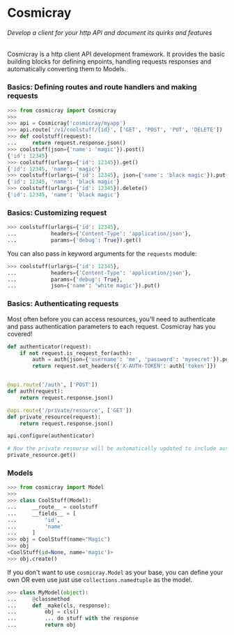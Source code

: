 # Cosmicray
###### Develop a client for your http API and document its quirks and features

Cosmicray is a http client API development framework. It provides the basic building blocks for
defining enpoints, handling requests responses and automatically converting them to Models.


### Basics: Defining routes and route handlers and making requests

```python
>>> from cosmicray import Cosmicray
>>>
>>> api = Cosmicray('cosmicray/myapp')
>>> api.route('/v1/coolstuff/{id}', ['GET', 'POST', 'PUT', 'DELETE'])
>>> def coolstuff(request):
...     return request.response.json()
>>> coolstuff(json={'name': 'magic'}).post()
{'id': 12345}
>>> coolstuff(urlargs={'id': 12345}).get()
{'id': 12345, 'name': 'magic'}
>>> coolstuff(urlargs={'id': 12345}, json={'name': 'black magic'}).put()
{'id': 12345, 'name': 'black magic'}
>>> coolstuff(urlargs={'id': 12345}).delete()
{'id': 12345, 'name': 'black magic'}
```

### Basics: Customizing request

```python
>>> coolstuff(urlargs={'id': 12345},
...           headers={'Content-Type': 'application/json'},
...           params={'debug': True}).get()
```

You can also pass in keyword arguments for the `requests` module:

```python
>>> coolstuff(urlargs={'id': 12345},
...           headers={'Content-Type': 'application/json'},
...           params={'debug': True},
...           json={'name': 'white magic'}).put()
```

### Basics: Authenticating requests

Most often before you can access resources, you'll need to authenticate and pass authentication
parameters to each request. Cosmicray has you covered!

```python
def authenticator(request):
    if not request.is_request_for(auth):
        auth = auth(json={'username': 'me', 'password': 'mysecret'}).post()
        return request.set_headers({'X-AUTH-TOKEN': auth['token']})


@api.route('/auth', ['POST'])
def auth(request):
    return request.response.json()

@api.route('/private/resource', ['GET'])
def private_resource(request):
    return request.response.json()

api.configure(authenticator)

# Now the private resourse will be automatically updated to include auth headers
private_resource.get()
```

### Models

```python
>>> from cosmicray import Model
>>>
>>> class CoolStuff(Model):
...     __route__ = coolstuff
...     __fields__ = [
...         'id',
...         'name'
...     ]
>>> obj = CoolStuff(name="Magic")
>>> obj
<CoolStuff(id=None, name='magic')>
>>> obj.create()
```

If you don't want to use `cosmicray.Model` as your base, you can define your own OR
even use just use `collections.namedtuple` as the model.

```python
>>> class MyModel(object):
...     @classmethod
...     def _make(cls, response):
...         obj = cls()
...         ... do stuff with the response
...         return obj
```
